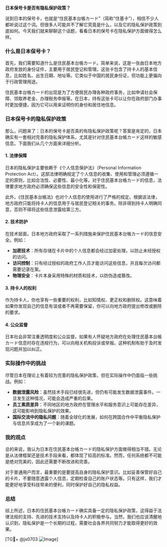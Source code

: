 **日本保号卡是否有隐私保护政策？**

说到日本的保号卡，也就是“住民基本台帳カード”（简称“住基卡”），相信不少人都听说过这个词。但很多人可能并不了解它究竟是什么，以及它的隐私保护政策到底如何。今天我们就来聊聊这个话题，看看日本的保号卡在隐私保护方面做得怎么样。

### 什么是日本保号卡？

首先，我们需要知道什么是住民基本台帳カード。简单来说，这是一张由日本地方政府发放的身份证件，主要用于居民登记和管理。这张卡包含了持卡人的基本信息，比如姓名、出生日期、地址等。它类似于中国的居民身份证，但功能上更偏向于行政管理用途。

住民基本台帳カード的出现是为了方便居民办理各种政府事务，比如申请社会保障、领取养老金、办理税务申报等。在日本，持有这张卡可以让你在政府部门办事时更加便捷，因为它可以用来证明你的身份和居住地信息。

### 日本保号卡的隐私保护政策

那么，问题来了：日本的保号卡是否真的有隐私保护政策呢？答案是肯定的，日本确实有一套相对完善的隐私保护体系，尤其是针对住民基本台帳カード这样的敏感信息。下面我们从几个方面来详细分析。

#### 1. 法律保障

日本的隐私保护主要依赖于《个人信息保护法》（Personal Information Protection Act）。这部法律明确规定了个人信息的收集、使用和管理必须遵循一定的原则，比如合法性、必要性、最小化等。对于住民基本台帳カード的信息，法律要求地方政府必须确保这些信息的安全性和保密性。

此外，《住民基本台帳法》也对个人信息的使用进行了严格的规定。根据该法律，地方政府只能将持卡人的信息用于与居民登记相关的事务。除非得到持卡人明确同意，否则不得将这些信息泄露给第三方。

#### 2. 技术防护

在技术层面，日本地方政府采取了一系列措施来保护住民基本台帳カード的信息安全。例如：

- **加密技术**：所有存储在卡片中的个人信息都会经过加密处理，以防止未经授权的访问。
- **访问控制**：只有经过授权的政府工作人员才能访问这些信息，并且每次访问都需要记录在案。
- **物理安全**：卡片本身采用特殊的材质和技术，以防伪造或篡改。

#### 3. 持卡人的权利

作为持卡人，你也享有一些重要的权利，比如知情权、更正权和删除权。这意味着如果你发现自己的信息有误或者不再需要保留，你可以向地方政府提出修改或删除的要求。

#### 4. 公众监督

日本社会非常注重透明度和公众监督。如果有人怀疑地方政府在处理住民基本台帳カード信息时存在违规行为，可以向相关机构投诉或举报。这种机制有助于及时发现问题并加以纠正。

### 实际操作中的挑战

尽管日本在理论上有着较为完善的隐私保护政策，但在实际操作中仍面临一些挑战。例如：

- **数据泄露风险**：虽然技术手段已经很先进，但仍有可能发生数据泄露事件。一旦发生这种情况，可能会造成严重的后果。
- **员工素质差异**：不同地区的地方政府在管理水平和服务意识上可能存在差异，这可能影响到隐私保护的效果。
- **国际交流中的隐私问题**：随着全球化的发展，如何在跨国合作中平衡隐私保护与信息共享成为了一个新的课题。

### 我的观点

总的来说，我认为日本在住民基本台帳カード的隐私保护方面做得相当不错。无论是从法律框架还是技术手段来看，都体现了较高的标准。然而，任何系统都不可能是绝对完美的，因此还需要不断改进和完善。

对于普通用户而言，最重要的是要提高自身的隐私保护意识。比如妥善保管好自己的卡片，不要随意透露个人信息，定期检查自己的账户状态等。只有这样，我们才能更好地享受科技带来的便利，同时保护好自己的隐私权益。

### 总结

综上所述，日本的住民基本台帳カード确实具备一定的隐私保护政策，这得益于法律法规的支持、先进的技术支持以及持卡人的积极参与。当然，我们也应该清醒地认识到，隐私保护是一个长期的过程，需要社会各界共同努力才能取得更好的效果。

[TG💪+ @jx0703 ![Image](https://github.com/user-attachments/assets/dbca1d08-cadb-493c-b0ec-ad6f7a83f270)]